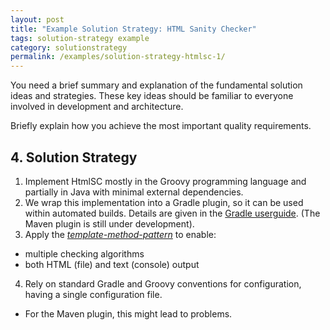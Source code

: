 ```yaml
---
layout: post
title: "Example Solution Strategy: HTML Sanity Checker"
tags: solution-strategy example 
category: solutionstrategy
permalink: /examples/solution-strategy-htmlsc-1/
---
```



<div class="arc42-example" markdown="1">
You need a brief summary and explanation of the fundamental solution ideas and strategies. 
These key ideas should be familiar to everyone involved in development and architecture.

Briefly explain how you achieve the most important quality requirements.
</div>

## 4. Solution Strategy

1. Implement HtmlSC mostly in the Groovy programming language and partially in Java
with minimal external dependencies.
2. We wrap this implementation into a Gradle plugin, so it can be used within
automated builds. Details are given in the
[Gradle userguide](https://docs.gradle.org/current/userguide/userguide.html).
(The Maven plugin is still under development).
3. Apply the [_template-method-pattern_](https://sourcemaking.com/design_patterns/template_method/)
to enable:
  * multiple checking algorithms
  * both HTML (file) and text (console) output
4. Rely on standard Gradle and Groovy conventions for configuration, having a single configuration file.
  * For the Maven plugin, this might lead to problems.

